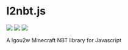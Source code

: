 # l2nbt.js

<p>
<a href="https://travis-ci.org/lgou2w/l2nbt.js"><img src="https://img.shields.io/travis/lgou2w/l2nbt.js?style=flat-square&logo=travis" /></a>
<a href="https://www.npmjs.com/package/l2nbt"><img src="https://img.shields.io/npm/v/l2nbt?logo=npm&style=flat-square" /></a>
<a href="https://github.com/lgou2w/l2nbt.js/blob/master/LICENSE"><img src="https://img.shields.io/npm/l/l2nbt?logo=apache&style=flat-square" /></a>
</p>

A lgou2w Minecraft NBT library for Javascript

